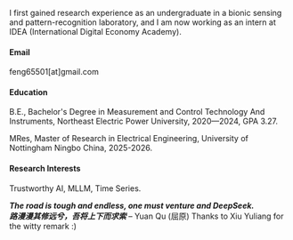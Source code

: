 
I first gained research experience as an undergraduate in a bionic sensing and pattern-recognition laboratory, and I am now working as an intern at IDEA (International Digital Economy Academy).

#### Email
feng65501[at]gmail.com
#### Education
B.E., Bachelor's Degree in Measurement and Control Technology And Instruments, Northeast Electric Power University, 2020—2024, GPA 3.27.

MRes, Master of Research in Electrical Engineering, University of Nottingham Ningbo China, 2025-2026.
#### Research Interests
Trustworthy AI, MLLM, Time Series.

**_The road is tough and endless, one must venture and DeepSeek._**  
**_路漫漫其修远兮，吾将上下而求索_** – Yuan Qu (屈原) Thanks to Xiu Yuliang for the witty remark :)

